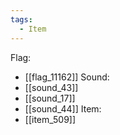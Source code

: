 ```yaml
---
tags:
  - Item
---
```

Flag:
- [[flag_11162]]
Sound:
- [[sound_43]]
- [[sound_17]]
- [[sound_44]]
Item:
- [[item_509]]
